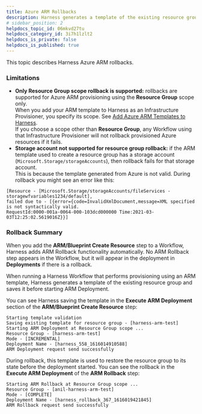 ```yaml
---
title: Azure ARM Rollbacks
description: Harness generates a template of the existing resource group and saves it before starting ARM Deployment. It uses this for rollback.
# sidebar_position: 2
helpdocs_topic_id: 06mkvd27tu
helpdocs_category_id: 3i7h1lzlt2
helpdocs_is_private: false
helpdocs_is_published: true
---
```


This topic describes Harness Azure ARM rollbacks.


### Limitations

* **Only Resource Group scope rollback is supported:** rollbacks are supported for Azure ARM provisioning using the **Resource Group** scope only.  
When you add your ARM template to Harness as an Infrastructure Provisioner, you specify its scope. See [Add Azure ARM Templates to Harness](add-azure-arm-templates.md).  
If you choose a scope other than **Resource Group**, any Workflow using that Infrastructure Provisioner will not rollback provisioned Azure resources if it fails.
* **Storage account not supported for resource group rollback:** if the ARM template used to create a resource group has a storage account (`Microsoft.Storage/storageAccounts`), then rollback fails for that storage account.  
This is because the template generated from Azure is not valid. During rollback you might see an error like this:


```
[Resource - [Microsoft.Storage/storageAccounts/fileServices - storagewfvariables1234/default],   
failed due to - [{error={code=InvalidXmlDocument,message=XML specified is not syntactically valid.   
RequestId:0000-001a-0064-000-103dcd000000 Time:2021-03-03T12:25:02.5619016Z}}] 
```
### Rollback Summary

When you add the **ARM/Blueprint Create Resource** step to a Workflow, Harness adds ARM Rollback functionality automatically. No ARM Rollback step appears in the Workflow, but it will appear in the deployment in **Deployments** if there is a rollback.

When running a Harness Workflow that performs provisioning using an ARM template, Harness generates a template of the existing resource group and saves it before starting ARM Deployment.

You can see Harness saving the template in the **Execute ARM Deployment** section of the **ARM/Blueprint Create Resource** step:


```
Starting template validation  
Saving existing template for resource group - [harness-arm-test]   
Starting ARM Deployment at Resource Group scope ...   
Resource Group - [harness-arm-test]  
Mode - [INCREMENTAL]  
Deployment Name - [harness_558_1616014910588]  
ARM Deployment request send successfully
```
During rollback, this template is used to restore the resource group to its state before the deployment started. You can see the rollback in the **Execute ARM Deployment** of the **ARM Rollback** step:


```
Starting ARM Rollback at Resource Group scope ...   
Resource Group - [anil-harness-arm-test]  
Mode - [COMPLETE]  
Deployment Name - [harness_rollback_367_1616019421845]  
ARM Rollback request send successfully
```
